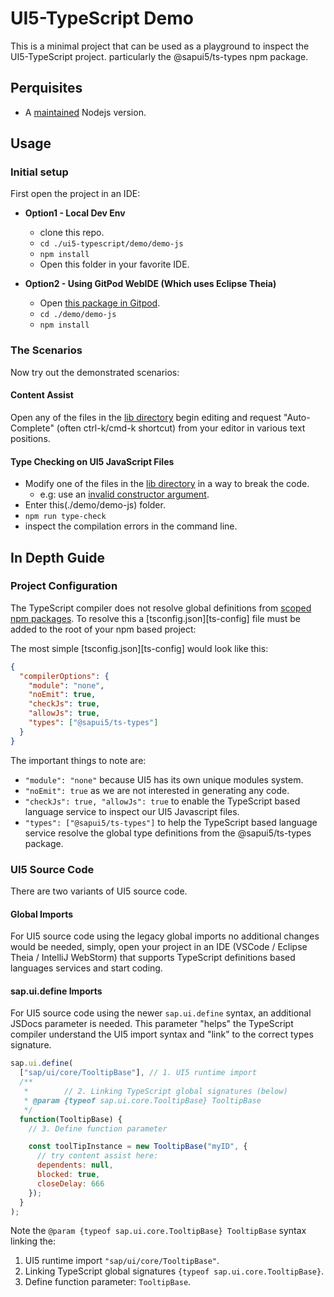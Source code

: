 # UI5-TypeScript Demo

This is a minimal project that can be used as a playground to
inspect the UI5-TypeScript project. particularly the @sapui5/ts-types npm package.

## Perquisites

- A [maintained](https://nodejs.org/en/about/releases/) Nodejs version.

## Usage

### Initial setup

First open the project in an IDE:

- **Option1 - Local Dev Env**

  - clone this repo.
  - `cd ./ui5-typescript/demo/demo-js`
  - `npm install`
  - Open this folder in your favorite IDE.

- **Option2 - Using GitPod WebIDE (Which uses Eclipse Theia)**

  - Open [this package in Gitpod](https://gitpod.io/#https://github.com/sap/ui5-typescript/tree/master/demo/demo-js).
  - `cd ./demo/demo-js`
  - `npm install`

### The Scenarios

Now try out the demonstrated scenarios:

#### Content Assist

Open any of the files in the [lib directory](./lib)
begin editing and request "Auto-Complete" (often ctrl-k/cmd-k shortcut)
from your editor in various text positions.

#### Type Checking on UI5 JavaScript Files

- Modify one of the files in the [lib directory](./lib) in a way to break the code.
  - e.g: use an [invalid constructor argument](https://github.com/SAP/ui5-typescript/blob/master/demos/demo-js/lib/constructor-signatures.js#L10).
- Enter this(./demo/demo-js) folder.
- `npm run type-check`
- inspect the compilation errors in the command line.

## In Depth Guide

### Project Configuration

The TypeScript compiler does not resolve global definitions from [scoped npm packages](https://docs.npmjs.com/misc/scope).
To resolve this a [tsconfig.json][ts-config] file must be added to the root of your npm based project:

The most simple [tsconfig.json][ts-config] would look like this:

```json
{
  "compilerOptions": {
    "module": "none",
    "noEmit": true,
    "checkJs": true,
    "allowJs": true,
    "types": ["@sapui5/ts-types"]
  }
}
```

The important things to note are:

- `"module": "none"` because UI5 has its own unique modules system.
- `"noEmit": true` as we are not interested in generating any code.
- `"checkJs": true, "allowJs": true` to enable the TypeScript based language service to inspect
  our UI5 Javascript files.
- `"types": ["@sapui5/ts-types"]` to help the TypeScript based language service resolve the global
  type definitions from the @sapui5/ts-types package.

### UI5 Source Code

There are two variants of UI5 source code.

#### Global Imports

For UI5 source code using the legacy global imports no additional changes would be needed, simply,
open your project in an IDE (VSCode / Eclipse Theia / IntelliJ WebStorm)
that supports TypeScript definitions based languages services and start coding.

#### sap.ui.define Imports

For UI5 source code using the newer `sap.ui.define` syntax, an additional JSDocs parameter is needed.
This parameter "helps" the TypeScript compiler understand the UI5 import syntax and "link" to the correct types signature.

```javascript
sap.ui.define(
  ["sap/ui/core/TooltipBase"], // 1. UI5 runtime import
  /**
   *        // 2. Linking TypeScript global signatures (below)
   * @param {typeof sap.ui.core.TooltipBase} TooltipBase
   */
  function(TooltipBase) {
    // 3. Define function parameter

    const toolTipInstance = new TooltipBase("myID", {
      // try content assist here:
      dependents: null,
      blocked: true,
      closeDelay: 666
    });
  }
);
```

Note the `@param {typeof sap.ui.core.TooltipBase} TooltipBase` syntax linking the:

1. UI5 runtime import `"sap/ui/core/TooltipBase"`.
2. Linking TypeScript global signatures `{typeof sap.ui.core.TooltipBase}`.
3. Define function parameter: `TooltipBase`.
